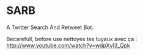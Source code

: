 SARB
====

A Twitter Search And Retweet Bot.

Becarefull, before use nettoyes tes tuyaux avec ça : http://www.youtube.com/watch?v=wdpXyI3_Qpk
